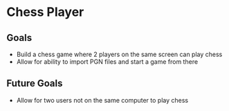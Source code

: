# Chess Player

## Goals

- Build a chess game where 2 players on the same screen can play chess
- Allow for ability to import PGN files and start a game from there

## Future Goals

- Allow for two users not on the same computer to play chess
